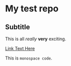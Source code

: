 # My test repo

## Subtitle

This is all *really* **very** exciting.

[Link Text Here](http://github.com)

This is `monospace code`.